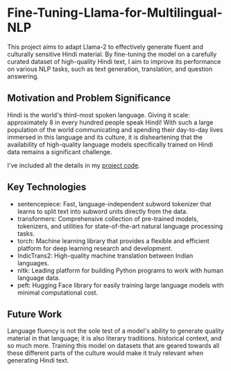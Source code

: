 # Fine-Tuning-Llama-for-Multilingual-NLP

This project aims to adapt Llama-2 to effectively generate fluent and culturally sensitive Hindi material. By fine-tuning the model on a carefully curated dataset of high-quality Hindi text, I aim to improve its performance on various NLP tasks, such as text generation, translation, and question answering.

## Motivation and Problem Significance

Hindi is the world's third-most spoken language. Giving it scale: approximately 8 in every hundred people speak Hindi! With such a large population of the world communicating and spending their day-to-day lives immersed in this language and its culture, it is disheartening that the availability of high-quality language models specifically trained on Hindi data remains a significant challenge.

I've included all the details in my [project code](https://github.com/ynadge/Fine-Tuning-Llama-for-Multilingual-NLP/blob/main/Lamma_2_Hindi_Finetuned.ipynb).

## Key Technologies
* sentencepiece: Fast, language-independent subword tokenizer that learns to split text into subword units directly from the data.
* transformers: Comprehensive collection of pre-trained models, tokenizers, and utilities for state-of-the-art natural language processing tasks.
* torch: Machine learning library that provides a flexible and efficient platform for deep learning research and development.
* IndicTrans2: High-quality machine translation between Indian languages.
* nltk: Leading platform for building Python programs to work with human language data.
* peft: Hugging Face library for easily training large language models with minimal computational cost.

## Future Work
Language fluency is not the sole test of a model's ability to generate quality material in that language; it is also literary traditions. historical context, and so much more. Training this model on datasets that are geared towards all these different parts of the culture would make it truly relevant when generating Hindi text.
